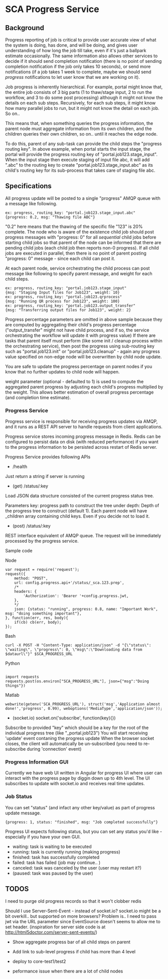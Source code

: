 # SCA Progress Service


## Background

Progress reporting of job is critical to provide user accurate view of what the system is doing, has done, and will be doing, and gives user understanding of how long the job till take, even if it's just a ballpark estimate occasionally. The same information also allows other services to decide if it should send completion notification (there is no point of sending completion notification if the job only takes 10 seconds), or send more notifications (if a job takes 1 week to complete, maybe we should send *progress* notifications to let user know that we are working on it).

Job progress is inherently hierarchical. For example, portal might know that, the entire job consists of 3 big parts (1 to thaw/stage input, 2 to run the workflow, and 3 to do some post processing) although it might not know the details on each sub steps. Recursively, for each sub steps, it might know how many parallel jobs to run, but it might not know the detail on each job. So on..

This means that, when something queries the progress information, the parent node must aggregate information from its own children, and the children queries their own children, so on.. until it reaches the edge node.

To do this, parent of any sub-task can provide the child steps the "progress routing key". In above example, when portal starts the input stage, the portal will provide the progress routing key of "portal.job123.stage_input". When the input stage then execute staging of input file abc, it will add ".abc" to the routing key to create "portal.job123.stage_input.abc" as its child's routing key for its sub-process that takes care of staging file abc.

## Specifications

All progress update will be posted to a single "progress" AMQP queue with a message like following.

```
ex: progress, routing_key: "portal.job123.stage_input.abc"
{progress: 0.2, msg: "Thawing file ABC"}
```

"0.2" here means that the thawing of the specific file "123" is 20% complete. The node who is aware of the existence child job should post progress messages with "progress: 0" for all *sequential* child jobs before starting child jobs so that parent of the node can be informed that there are pending child jobs (each child job then reports non-0 progress). If all child jobs are executed in parallel, then there is no point of parent posting "progress: 0" message - since each child can post it.

At each parent node, service orchestrating the child process can post message like following to specify parent message, and weight for each child steps.

```
ex: progress, routing_key: "portal.job123.stage_input"
{msg: "Staging Input files for Job123", weight: 10}
ex: progress, routing_key: "portal.job123.qrprocess"
{msg: "Running QR process for Job123", weight: 100}
ex: progress, routing_key: "portal.job123.output_transfer"
{msg: "Transferring output files for Job123", weight: 2}
```

Progress percentage parameters are omitted in above sample because they are computed by aggregating their child's progress percentage ("output_transfer" might not have child process, and if so, the service orchestrating the workflow will update it with progress value) If there are tasks that parent itself must perform (like some init / cleanup process within the orchestrating service), then post the progress using sub-routing key such as "portal.job123.init" or "portal.job123.cleanup" - again any progress value specified on non-edge node will be overwritten by child node update.

You are safe to update the progress percentage on parent nodes if you know that no further updates to child node will happen.

weight parameter (optional - defaulted to 1) is used to compute the aggregated parent progress by adjusting each child's progress multiplied by the weight. This allows better estimation of overall progress percentage (and completion time estimate). 

### Progress Service

Progress service is responsible for receiving progress updates via AMQP, and it runs as a REST API server to handle requests from client applications. 

Progress service stores incoming progress message in Redis. Redis can be configured to persist data on disk (with reduced performance) if you want to the progress information to be persisted across restart of Redis server.

Progress Service provides following APIs

* /health

Just return a string if server is running

* (get) /status/:key

Load JSON data structure consisted of the current progress status tree.

Parameters
key: progress path to construct the tree under
depth: Depth of the progress tree to construct (default 1). Each parent node will have _children array containing child keys. Even if you 
decide not to load it.

* (post) /status/:key

REST interface equivalent of AMQP queue. The request will be immediately processed by the progress service.

Sample code

Node

```
var request = require('request');
request({
    method: "POST",
    url: config.progress.api+'/status/_sca.123.prep',
    /*
    headers: {
        'Authorization': 'Bearer '+config.progress.jwt,
    },
    */
    json: {status: "running", progress: 0.8, name: "Important Work", msg: "doing something important"},
}, function(err, res, body){
    if(cb) cb(err, body);
});

```

Bash

```
curl -X POST -H "Content-Type: application/json" -d "{\"status\": \"waiting\", \"progress\": 0, \"msg\":\"Downloading data from $dataurl\"}" $SCA_PROGRESS_URL

```

Python

```

import requests
requests.post(os.environ["SCA_PROGRESS_URL"], json={"msg":"Doing things"})

```

Matlab

```
webwrite(getenv('SCA_PROGRESS_URL'), struct('msg','Application almost done!','progress', 0.99), weboptions('MediaType','application/json'));
```

* (socket.io) socket.on('subscribe', function(key){})

Subscribe to provided "key" which should be a key for the root of the individual progress tree (like "_portal.job123")
You will start receiving 'update' event contaning the progress update
When the browser socket closes, the client will automatically be un-subscribed (you need to re-subscribe during 'connection' event)

### Progress Information GUI

Currently we have web UI written in Angular for progress UI where user can interact with the progress page by diggin down up to 4th level. The UI subscribes to update with socket.io and receives real time updates.

### Job Status

You can set "status" (and infact any other key/value) as part of progress update message.

```
{progress: 1, status: "finished", msg: "Job completed successfully"}
```

Progress UI expects following status, but you can set any status you'd like - especially if you have your own GUI.

* waiting: task is waiting to be executed
* running: task is currently running (making progress)
* finished: task has successfully completed
* failed: task has failed (job may continue.. )
* canceled: task was canceled by the user (user may restart it?)
* (paused: task was paused by the user)

## TODOS

I need to purge old progress records so that it won't clobber redis

Should I use Server-Sent-Event - instead of socket.io? socket.io might be a bit overkill.. but supported on more browsers? Problem is.. I need to pass jwt via the URL parameter since EventSource doesn't seems to allow me to set header. (inspiration for server side code is at http://html5doctor.com/server-sent-events/)

* Show aggregate progress bar of all child steps on parent
* Add link to sub-level progress if child has more than 4 level
* deploy to core-test1/test2

* peformance issue when there are a lot of child nodes
